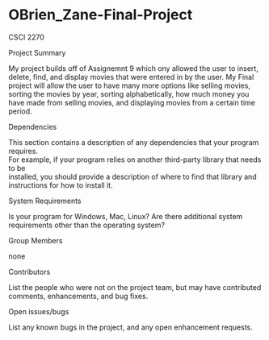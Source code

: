 # OBrien_Zane-Final-Project
CSCI 2270

Project	Summary 

  My project builds off of Assignemnt 9 which ony allowed the user to insert, delete, find, and display movies that were entered in by the user. My Final project will allow the user to have many more options like selling movies, sorting the movies by year, sorting alphabetically, how much money you have made from selling movies, and displaying movies from a certain time period.


Dependencies

This	section	contains	a	description	of	any	dependencies	that	your	program	requires.	
For	example,	if	your	program	relies	on	another	third-party	library	that	needs	to	be	
installed,	you	should	provide	a	description	of	where	to	find	that	library	and	
instructions	for	how	to	install	it.


System	Requirements

Is	your	program	for	Windows,	Mac,	Linux?	Are	there	additional	system	
requirements other	than	the	operating	system?

Group	Members

none 

Contributors

List	the	people	who	were	not	on	the	project	team,	but	may	have	contributed	
comments,	enhancements,	and	bug	fixes.

Open	issues/bugs

List	any	known	bugs	in	the	project,	and	any	open	enhancement	requests.
